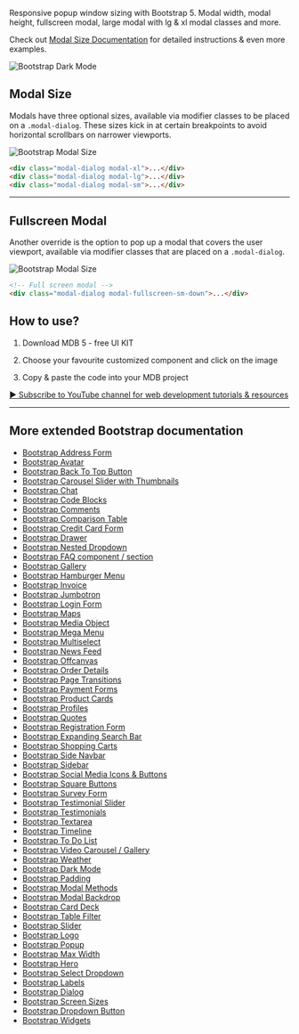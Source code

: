 
Responsive popup window sizing with Bootstrap 5. Modal width, modal height, fullscreen modal, large modal with lg & xl modal classes and more.

Check out [Modal Size Documentation](https://mdbootstrap.com/docs/standard/extended/modal-size/) for detailed instructions & even more examples.

![Bootstrap Dark Mode](https://mdbootstrap.com/img/Marketing/github/dark-mode/basic.jpeg)


## Modal Size

Modals have three optional sizes, available via modifier classes to be placed on a `.modal-dialog`. These sizes kick in at certain breakpoints to avoid horizontal scrollbars on narrower viewports.

![Bootstrap Modal Size](https://mdbootstrap.com/img/Marketing/github/modal-size/basic.png)

```html
<div class="modal-dialog modal-xl">...</div>
<div class="modal-dialog modal-lg">...</div>
<div class="modal-dialog modal-sm">...</div>
```

____

## Fullscreen Modal

Another override is the option to pop up a modal that covers the user viewport, available via modifier classes that are placed on a `.modal-dialog`.

![Bootstrap Modal Size](https://mdbootstrap.com/img/Marketing/github/modal-size/basic2.png)

```html
<!-- Full screen modal -->
<div class="modal-dialog modal-fullscreen-sm-down">...</div>
```

## How to use?

1. Download MDB 5 - free UI KIT

2. Choose your favourite customized component and click on the image

3. Copy & paste the code into your MDB project

[▶️ Subscribe to YouTube channel for web development tutorials & resources](https://www.youtube.com/MDBootstrap?sub_confirmation=1)



___

## More extended Bootstrap documentation

<ul>
<li><a href="https://mdbootstrap.com/docs/standard/extended/bootstrap-address-form/">Bootstrap Address Form</a></li>
<li><a href="https://mdbootstrap.com/docs/standard/extended/avatar/">Bootstrap Avatar</a></li>
<li><a href="https://mdbootstrap.com/docs/standard/extended/back-to-top/">Bootstrap Back To Top Button</a></li>
<li><a href="https://mdbootstrap.com/docs/standard/extended/carousel-with-thumbnails/">Bootstrap Carousel Slider with Thumbnails</a></li>
<li><a href="https://mdbootstrap.com/docs/standard/extended/chat/">Bootstrap Chat</a></li>
<li><a href="https://mdbootstrap.com/docs/standard/extended/code/">Bootstrap Code Blocks</a></li>
<li><a href="https://mdbootstrap.com/docs/standard/extended/comments/">Bootstrap Comments</a></li>
<li><a href="https://mdbootstrap.com/docs/standard/extended/bootstrap-comparison-table/">Bootstrap Comparison Table</a></li>
<li><a href="https://mdbootstrap.com/docs/standard/extended/credit-card/">Bootstrap Credit Card Form</a></li>
<li><a href="https://mdbootstrap.com/docs/standard/extended/drawer/">Bootstrap Drawer</a></li>
<li><a href="https://mdbootstrap.com/docs/standard/extended/dropdown-multilevel/">Bootstrap Nested Dropdown</a></li>
<li><a href="https://mdbootstrap.com/docs/standard/extended/faq/">Bootstrap FAQ component / section</a></li>
<li><a href="https://mdbootstrap.com/docs/standard/extended/gallery/">Bootstrap Gallery</a></li>
<li><a href="https://mdbootstrap.com/docs/standard/extended/hamburger-menu/">Bootstrap Hamburger Menu</a></li>
<li><a href="https://mdbootstrap.com/docs/standard/extended/bootstrap-invoice/">Bootstrap Invoice</a></li>
<li><a href="https://mdbootstrap.com/docs/standard/extended/jumbotron/">Bootstrap Jumbotron</a></li>
<li><a href="https://mdbootstrap.com/docs/standard/extended/login/">Bootstrap Login Form</a></li>
<li><a href="https://mdbootstrap.com/docs/standard/extended/maps/">Bootstrap Maps</a></li>
<li><a href="https://mdbootstrap.com/docs/standard/extended/media-object/">Bootstrap Media Object</a></li>
<li><a href="https://mdbootstrap.com/docs/standard/extended/mega-menu/">Bootstrap Mega Menu</a></li>
<li><a href="https://mdbootstrap.com/docs/standard/extended/multiselect/">Bootstrap Multiselect</a></li>
<li><a href="https://mdbootstrap.com/docs/standard/extended/news-feed/">Bootstrap News Feed</a></li>
<li><a href="https://mdbootstrap.com/docs/standard/extended/offcanvas/">Bootstrap Offcanvas</a></li>
<li><a href="https://mdbootstrap.com/docs/standard/extended/order-details/">Bootstrap Order Details</a></li>
<li><a href="https://mdbootstrap.com/docs/standard/extended/page-transitions/">Bootstrap Page Transitions</a></li>
<li><a href="https://mdbootstrap.com/docs/standard/extended/payment-forms/">Bootstrap Payment Forms</a></li>
<li><a href="https://mdbootstrap.com/docs/standard/extended/product-cards/">Bootstrap Product Cards</a></li>
<li><a href="https://mdbootstrap.com/docs/standard/extended/profiles/">Bootstrap Profiles</a></li>
<li><a href="https://mdbootstrap.com/docs/standard/extended/quotes/">Bootstrap Quotes</a></li>
<li><a href="https://mdbootstrap.com/docs/standard/extended/registration/">Bootstrap Registration Form</a></li>
<li><a href="https://mdbootstrap.com/docs/standard/extended/search-expanding/">Bootstrap Expanding Search Bar</a></li>
<li><a href="https://mdbootstrap.com/docs/standard/extended/shopping-carts/">Bootstrap Shopping Carts</a></li>
<li><a href="https://mdbootstrap.com/docs/standard/extended/side-navbar/">Bootstrap Side Navbar</a></li>
<li><a href="https://mdbootstrap.com/docs/standard/extended/sidebar/">Bootstrap Sidebar</a></li>
<li><a href="https://mdbootstrap.com/docs/standard/extended/social-media/">Bootstrap Social Media Icons & Buttons</a></li>
<li><a href="https://mdbootstrap.com/docs/standard/extended/square-buttons/">Bootstrap Square Buttons</a></li>
<li><a href="https://mdbootstrap.com/docs/standard/extended/bootstrap-survey-form/">Bootstrap Survey Form</a></li>
<li><a href="https://mdbootstrap.com/docs/standard/extended/testimonial-slider/">Bootstrap Testimonial Slider</a></li>
<li><a href="https://mdbootstrap.com/docs/standard/extended/testimonials/">Bootstrap Testimonials</a></li>
<li><a href="https://mdbootstrap.com/docs/standard/extended/textarea/">Bootstrap Textarea</a></li>
<li><a href="https://mdbootstrap.com/docs/standard/extended/timeline/">Bootstrap Timeline</a></li>
<li><a href="https://mdbootstrap.com/docs/standard/extended/to-do-list/">Bootstrap To Do List</a></li>
<li><a href="https://mdbootstrap.com/docs/standard/extended/video-carousel/">Bootstrap Video Carousel / Gallery</a></li>
<li><a href="https://mdbootstrap.com/docs/standard/extended/weather/">Bootstrap Weather</a></li>
  <li><a href="https://mdbootstrap.com/docs/standard/extended/dark-mode/">Bootstrap Dark Mode</a></li>
  <li><a href="https://mdbootstrap.com/docs/standard/extended/padding/">Bootstrap Padding</a></li>
  <li><a href="https://mdbootstrap.com/docs/standard/extended/modal-methods/">Bootstrap Modal Methods</a></li>
  <li><a href="https://mdbootstrap.com/docs/standard/extended/modal-backdrop/">Bootstrap Modal Backdrop</a></li>
  <li><a href="https://mdbootstrap.com/docs/standard/extended/card-deck/">Bootstrap Card Deck</a></li>
  <li><a href="https://mdbootstrap.com/docs/standard/extended/table-filter/">Bootstrap Table Filter</a></li>
  <li><a href="https://mdbootstrap.com/docs/standard/extended/slider/">Bootstrap Slider</a></li>
  <li><a href="https://mdbootstrap.com/docs/standard/extended/logo/">Bootstrap Logo</a></li>
  <li><a href="https://mdbootstrap.com/docs/standard/extended/popup/">Bootstrap Popup</a></li>
  <li><a href="https://mdbootstrap.com/docs/standard/extended/max-width/">Bootstrap Max Width</a></li>
  <li><a href="https://mdbootstrap.com/docs/standard/extended/hero/">Bootstrap Hero</a></li>
  <li><a href="https://mdbootstrap.com/docs/standard/extended/select-dropdown/">Bootstrap Select Dropdown</a></li>
  <li><a href="https://mdbootstrap.com/docs/standard/extended/labels/">Bootstrap Labels</a></li>
  <li><a href="https://mdbootstrap.com/docs/standard/extended/dialog/">Bootstrap Dialog</a></li>
  <li><a href="https://mdbootstrap.com/docs/standard/extended/screen-sizes/">Bootstrap Screen Sizes</a></li>
  <li><a href="https://mdbootstrap.com/docs/standard/extended/dropdown-button/">Bootstrap Dropdown Button</a></li>
  <li><a href="https://mdbootstrap.com/docs/standard/extended/widgets/">Bootstrap Widgets</a></li>
</ul>

